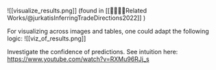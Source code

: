 ![[visualize_results.png]]
(found in [[👨‍👩‍👧‍👦Related Works/@jurkatisInferringTradeDirections2022]] )


For visualizing across images and tables, one could adapt the following logic:
![[viz_of_results.png]]


Investigate the confidence of predictions. See intuition here: https://www.youtube.com/watch?v=RXMu96RJj_s
